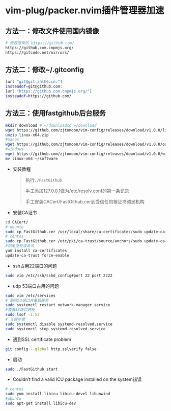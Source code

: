 # vim-plug/packer.nvim插件管理器加速

## 方法一：修改文件使用国内镜像

```bash
# 修改原来的 https://github.com/    
https://github.com.cnpmjs.org/    
https://gitcode.net/mirrors/
```

## 方法二：修改~/.gitconfig

```bash
[url "git@git.zhlh6.cn:"]      
insteadof=git@github.com:
[url "https://github.com.cnpmjs.org/"]      
insteadof=https://github.com/
```

## 方法三：使用fastgithub后台服务

```bash
mkdir download # ~/downloadcd ~/download
wget https://github.com/zjtomoon/vim-config/releases/download/v1.0.0/linux-x64.zip
unzip linux-x64.zip
#macos
wget https://github.com/zjtomoon/vim-config/releases/download/v1.0.0/osx-x64.zip
#windows
wget https://github.com/zjtomoon/vim-config/releases/download/v1.0.0/win10-x64.zip
mv linux-x64 ~/software
```

- 安装教程
  
  > 执行`./FastGithub`
  > 
  > 手工添加127.0.0.1做为/etc/resolv.conf的第一条记录
  > 
  > 手工安装CACert/FastGithub.cer到受信任的根证书颁发机构

- 安装CA证书

```bash
cd CACert/
# ubuntu
sudo cp FastGithub.cer /usr/local/share/ca-certificates/sudo update-ca-certificates
# centos
sudo cp FastGithub.cer /etc/pki/ca-trust/source/anchors/sudo update-ca-trust
#如果没有该命令
yum install ca-certificates
update-ca-trust force-enable
```

- ssh占用22端口的问题

```bash
sudo vim /etc/ssh/sshd_config#port 22 port 2222
```

- udp 53端口占用的问题

```bash
sudo vim /etc/services
# 删除53端口并重启服务
sudo systemctl restart network-manager.service
#查看53端口进程
sudo lsof -i:53
# 关键步骤 
sudo systemctl disable systemd-resolved.service 
sudo systemctl stop systemd-resolved.service
```

- 遇到SSL certificate problem

```bash
git config --global http.sslverify false
```

- 启动

```bash
sudo ./FastGithub start
```

- Couldn’t find a valid ICU package installed on the system错误

```bash
# centos
sudo yum install libicu libicu-devel libunwind
#ubuntu
sudo apt-get install libicu-dev
```
